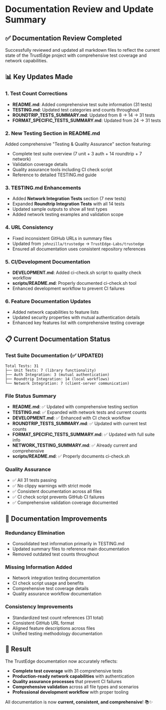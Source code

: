 <!--
Copyright (c) 2025 John Turner
MPL-2.0: https://mozilla.org/MPL/2.0/
Project: trustedge — Privacy and trust at the edge.
GitHub: https://github.com/johnzilla/trustedge
-->


# Documentation Review and Update Summary

## ✅ Documentation Review Completed

Successfully reviewed and updated all markdown files to reflect the current state of the TrustEdge project with comprehensive test coverage and network capabilities.

## 📊 Key Updates Made

### 1. **Test Count Corrections**
- **README.md**: Added comprehensive test suite information (31 tests)
- **TESTING.md**: Updated test categories and counts throughout
- **ROUNDTRIP_TESTS_SUMMARY.md**: Updated from 8 → 14 → 31 tests
- **FORMAT_SPECIFIC_TESTS_SUMMARY.md**: Updated from 24 → 31 tests

### 2. **New Testing Section in README.md**
Added comprehensive "Testing & Quality Assurance" section featuring:
- Complete test suite overview (7 unit + 3 auth + 14 roundtrip + 7 network)
- Validation coverage details
- Quality assurance tools including CI check script
- Reference to detailed TESTING.md guide

### 3. **TESTING.md Enhancements**
- Added **Network Integration Tests** section (7 new tests)
- Expanded **Roundtrip Integration Tests** with all 14 tests
- Updated sample outputs to show all test types
- Added network testing examples and validation scope

### 4. **URL Consistency**
- Fixed inconsistent GitHub URLs in summary files
- Updated from `johnzilla/trustedge` → `TrustEdge-Labs/trustedge`
- Ensured all documentation uses consistent repository references

### 5. **CI/Development Documentation**
- **DEVELOPMENT.md**: Added ci-check.sh script to quality check workflow
- **scripts/README.md**: Properly documented ci-check.sh tool
- Enhanced development workflow to prevent CI failures

### 6. **Feature Documentation Updates**
- Added network capabilities to feature lists
- Updated security properties with mutual authentication details
- Enhanced key features list with comprehensive testing coverage

## 📋 Current Documentation Status

### Test Suite Documentation (✅ UPDATED)
```
Total Tests: 31
├── Unit Tests: 7 (library functionality)
├── Auth Integration: 3 (mutual authentication)
├── Roundtrip Integration: 14 (local workflows)
└── Network Integration: 7 (client-server communication)
```

### File Status Summary
- **README.md**: ✅ Updated with comprehensive testing section
- **TESTING.md**: ✅ Expanded with network tests and current counts
- **DEVELOPMENT.md**: ✅ Enhanced with CI check workflow
- **ROUNDTRIP_TESTS_SUMMARY.md**: ✅ Updated with current test counts
- **FORMAT_SPECIFIC_TESTS_SUMMARY.md**: ✅ Updated with full suite info
- **NETWORK_TESTING_SUMMARY.md**: ✅ Already current and comprehensive
- **scripts/README.md**: ✅ Properly documents ci-check.sh

### Quality Assurance
- ✅ All 31 tests passing
- ✅ No clippy warnings with strict mode
- ✅ Consistent documentation across all files
- ✅ CI check script prevents GitHub CI failures
- ✅ Comprehensive validation coverage documented

## 🎯 Documentation Improvements

### Redundancy Elimination
- Consolidated test information primarily in TESTING.md
- Updated summary files to reference main documentation
- Removed outdated test counts throughout

### Missing Information Added
- Network integration testing documentation
- CI check script usage and benefits
- Comprehensive test coverage details
- Quality assurance workflow documentation

### Consistency Improvements
- Standardized test count references (31 total)
- Consistent GitHub URL format
- Aligned feature descriptions across files
- Unified testing methodology documentation

## 🚀 Result

The TrustEdge documentation now accurately reflects:
- **Complete test coverage** with 31 comprehensive tests
- **Production-ready network capabilities** with authentication
- **Quality assurance processes** that prevent CI failures
- **Comprehensive validation** across all file types and scenarios
- **Professional development workflow** with proper tooling

All documentation is now **current, consistent, and comprehensive**! 📚✨
